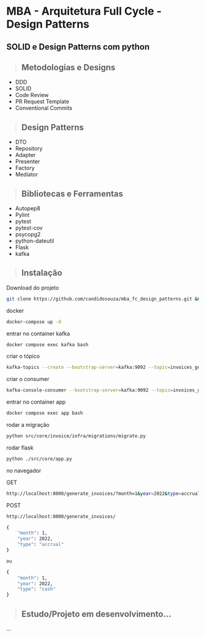 # MBA - Arquitetura Full Cycle - Design Patterns

## SOLID e Design Patterns com python


> ## Metodologias e Designs

* DDD
* SOLID
* Code Review
* PR Request Template
* Conventional Commits


> ## Design Patterns
* DTO
* Repository
* Adapter
* Presenter
* Factory
* Mediator

> ## Bibliotecas e Ferramentas

* Autopep8
* Pylint
* pytest
* pytest-cov
* psycopg2
* python-dateutil
* Flask
* kafka


> ## Instalação

Download do projeto

```bash
git clone https://github.com/candidosouza/mba_fc_design_patterns.git && cd mba_fc_design_patterns
```

docker

```bash
docker-compose up -d
```

entrar no container kafka
```bash
docker compose exec kafka bash
```

criar o tópico
```bash
kafka-topics --create --bootstrap-server=kafka:9092 --topic=invoices_generated --partitions=3
```

criar o consumer
```bash
kafka-console-consumer --bootstrap-server=kafka:9092 --topic=invoices_generated
```

entrar no container app
```bash
docker compose exec app bash
```

rodar a migração
```bash
python src/core/invoice/infra/migrations/migrate.py

```

rodar flask

```bash
python ./src/core/app.py
```

no navegador

GET

```bash
http://localhost:8000/generate_invoices/?month=1&year=2022&type=accrual
```

POST

```bash
http://localhost:8000/generate_invoices/

{
    "month": 1,
    "year": 2022,
    "type": "accrual"
}

ou 

{
    "month": 1,
    "year": 2022,
    "type": "cash"
}
```

> ## Estudo/Projeto em desenvolvimento...

...